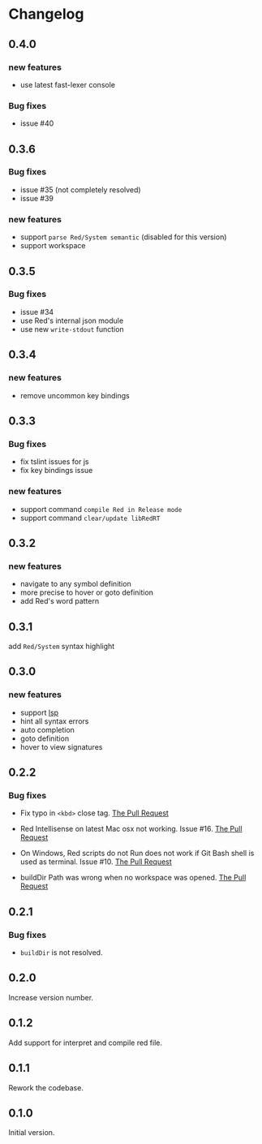 # Changelog

## 0.4.0

### new features

* use latest fast-lexer console

### Bug fixes

* issue #40

## 0.3.6

### Bug fixes

* issue #35 (not completely resolved)
* issue #39

### new features
* support `parse Red/System semantic` (disabled for this version)
* support workspace

## 0.3.5

### Bug fixes

* issue #34
* use Red's internal json module
* use new `write-stdout` function

## 0.3.4

### new features

* remove uncommon key bindings

## 0.3.3

### Bug fixes

* fix tslint issues for js
* fix key bindings issue

### new features

* support command `compile Red in Release mode`
* support command `clear/update libRedRT`


## 0.3.2

### new features

* navigate to any symbol definition
* more precise to hover or goto definition
* add Red's word pattern

## 0.3.1

add `Red/System` syntax highlight

## 0.3.0

### new features

* support [lsp](https://langserver.org/)
* hint all syntax errors
* auto completion
* goto definition
* hover to view signatures

## 0.2.2

### Bug fixes

* Fix typo in `<kbd>` close tag. [The Pull Request](https://github.com/red/VScode-extension/pull/19)

* Red Intellisense on latest Mac osx not working. Issue #16. [The Pull Request](https://github.com/red/VScode-extension/pull/18)

* On Windows, Red scripts do not Run does not work if Git Bash shell is used as terminal. Issue #10. [The Pull Request](https://github.com/red/VScode-extension/pull/11)

* buildDir Path was wrong when no workspace was opened. [The Pull Request](https://github.com/red/VScode-extension/pull/9)

## 0.2.1

### Bug fixes

* `buildDir` is not resolved.

## 0.2.0

Increase version number.

## 0.1.2

Add support for interpret and compile red file.

## 0.1.1

Rework the codebase.

## 0.1.0

Initial version.

